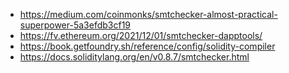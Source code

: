 - https://medium.com/coinmonks/smtchecker-almost-practical-superpower-5a3efdb3cf19
- https://fv.ethereum.org/2021/12/01/smtchecker-dapptools/
- https://book.getfoundry.sh/reference/config/solidity-compiler
- https://docs.soliditylang.org/en/v0.8.7/smtchecker.html
